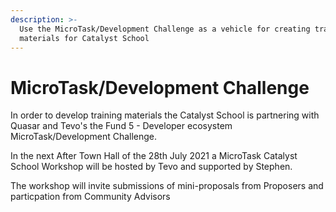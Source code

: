 ```yaml
---
description: >-
  Use the MicroTask/Development Challenge as a vehicle for creating training
  materials for Catalyst School
---
```


# MicroTask/Development Challenge

In order to develop training materials the Catalyst School is partnering with Quasar and Tevo's the Fund 5 - Developer ecosystem MicroTask/Development Challenge.

In the next After Town Hall of the 28th July 2021 a MicroTask Catalyst School Workshop will be hosted by Tevo and supported by Stephen.

The workshop will invite submissions of mini-proposals from Proposers and particpation from Community Advisors







